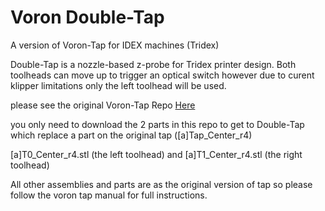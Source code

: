# Voron Double-Tap
 A version of Voron-Tap for IDEX machines (Tridex)

Double-Tap is a nozzle-based z-probe for Tridex printer design. 
Both toolheads can move up to trigger an optical switch however due to curent klipper limitations only the left toolhead will be used. 


please see the original Voron-Tap Repo [Here](https://github.com/VoronDesign/Voron-Tap)

you only need to download the 2 parts in this repo to get to Double-Tap which replace a part on the original tap ([a]Tap_Center_r4)

[a]T0_Center_r4.stl (the left toolhead) and [a]T1_Center_r4.stl (the right toolhead)

All other assemblies and parts are as the original version of tap so please follow the voron tap manual for full instructions.